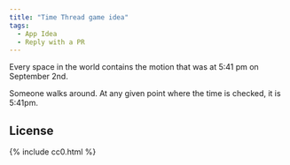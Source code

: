 ```yaml
---
title: "Time Thread game idea"
tags:
  - App Idea
  - Reply with a PR
---
```


Every space in the world contains the motion that was at 5:41 pm on September 2nd.

Someone walks around. At any given point where the time is checked, it is 5:41pm.

## License

{% include cc0.html %}